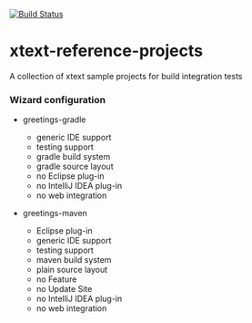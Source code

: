 [![Build Status](https://travis-ci.org/itemis/xtext-reference-projects.svg?branch=master)](https://travis-ci.org/itemis/xtext-reference-projects)

# xtext-reference-projects
A collection of xtext sample projects for build integration tests

### Wizard configuration

- greetings-gradle
  - generic IDE support
  - testing support
  - gradle build system
  - gradle source layout
  - no Eclipse plug-in
  - no IntelliJ IDEA plug-in
  - no web integration

- greetings-maven
  - Eclipse plug-in
  - generic IDE support
  - testing support
  - maven build system
  - plain source layout
  - no Feature
  - no Update Site
  - no IntelliJ IDEA plug-in
  - no web integration